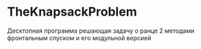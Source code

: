 # TheKnapsackProblem
Десктопная программа решающая задачу о ранце 2 методами фронтальным спуском и его модульной версией
